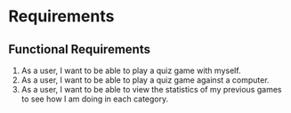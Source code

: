 # Requirements

## Functional Requirements

1. As a user, I want to be able to play a quiz game with myself.
2. As a user, I want to be able to play a quiz game against a computer.
3. As a user, I want to be able to view the statistics of my previous games to see how I am doing in each category.